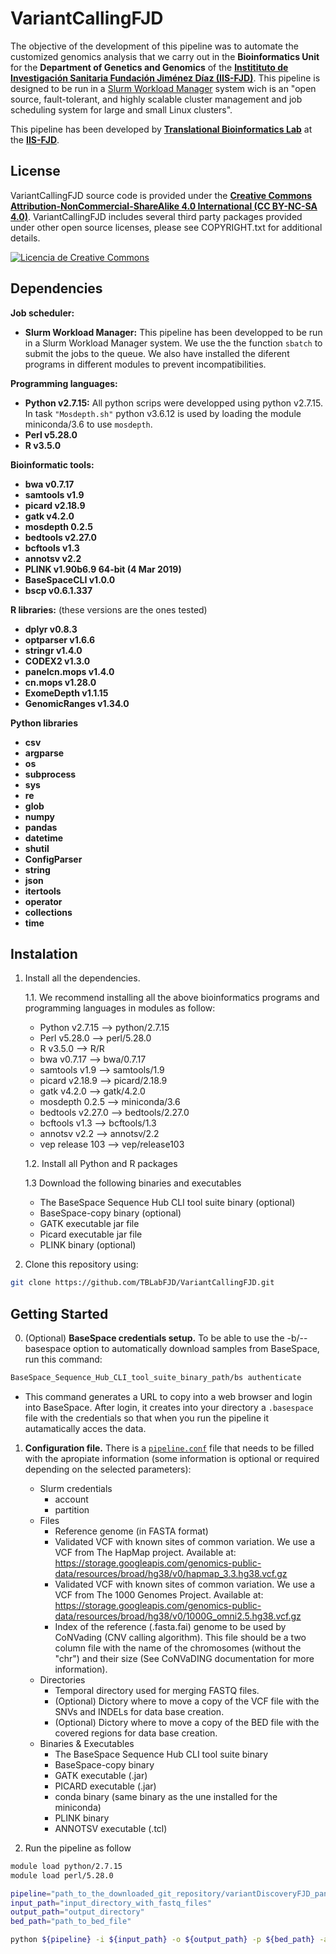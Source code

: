 # VariantCallingFJD


The objective of the development of this pipeline was to automate the customized genomics analysis that we carry out in the **Bioinformatics Unit** for the **Department of Genetics and Genomics** of the [**Institituto de Investigación Sanitaria Fundación Jiménez Díaz (IIS-FJD)**](https://www.fjd.es/iis-fjd). This pipeline is designed to be run in a [Slurm Workload Manager](https://slurm.schedmd.com/documentation.html) system wich is an "open source, fault-tolerant, and highly scalable cluster management and job scheduling system for large and small Linux clusters".

This pipeline has been developed by [**Translational Bioinformatics Lab**](https://www.translationalbioinformaticslab.es/tblab-home-page) at the [**IIS-FJD**](https://www.fjd.es/iis-fjd). 

## License
VariantCallingFJD source code is provided under the [**Creative Commons Attribution-NonCommercial-ShareAlike 4.0 International (CC BY-NC-SA 4.0)**](https://creativecommons.org/licenses/by-nc-sa/4.0/). VariantCallingFJD includes several third party packages provided under other open source licenses, please see COPYRIGHT.txt for additional details.


[![Licencia de Creative Commons](https://i.creativecommons.org/l/by-nc-sa/4.0/88x31.png)](http://creativecommons.org/licenses/by-nc-sa/4.0/)

## Dependencies
**Job scheduler:**
- **Slurm Workload Manager:** This pipeline has been developped to be run in a Slurm Workload Manager system. We use the the function `sbatch` to submit the jobs to the queue. We also have installed the diferent programs in different modules to prevent incompatibilities.

**Programming languages:**
- **Python v2.7.15:** All python scrips were developped using python v2.7.15. In task `"Mosdepth.sh"` python v3.6.12 is used by loading the module miniconda/3.6 to use `mosdepth`.
- **Perl v5.28.0**
- **R v3.5.0**

**Bioinformatic tools:**
- **bwa v0.7.17**
- **samtools v1.9**
- **picard v2.18.9**
- **gatk v4.2.0**
- **mosdepth 0.2.5**
- **bedtools v2.27.0** 
- **bcftools v1.3**
- **annotsv v2.2**
- **PLINK v1.90b6.9 64-bit (4 Mar 2019)**
- **BaseSpaceCLI v1.0.0**
- **bscp v0.6.1.337**

**R libraries:** (these versions are the ones tested)
- **dplyr v0.8.3**
- **optparser v1.6.6**
- **stringr v1.4.0**
- **CODEX2 v1.3.0**
- **panelcn.mops v1.4.0**
- **cn.mops v1.28.0**
- **ExomeDepth v1.1.15**
- **GenomicRanges v1.34.0**


**Python libraries**
- **csv**
- **argparse**
- **os**
- **subprocess**
- **sys**
- **re**
- **glob**
- **numpy**
- **pandas**
- **datetime**
- **shutil**
- **ConfigParser**
- **string**
- **json**
- **itertools**
- **operator**
- **collections**
- **time**


## Instalation
1. Install all the dependencies.

    1.1. We recommend installing all the above bioinformatics programs and programming languages in modules as follow:
    - Python v2.7.15 --> python/2.7.15
    - Perl v5.28.0 --> perl/5.28.0
    - R v3.5.0 --> R/R
    - bwa v0.7.17 --> bwa/0.7.17
    - samtools v1.9 --> samtools/1.9
    - picard v2.18.9 --> picard/2.18.9
    - gatk v4.2.0 --> gatk/4.2.0
    - mosdepth 0.2.5 --> miniconda/3.6
    - bedtools v2.27.0 --> bedtools/2.27.0
    - bcftools v1.3 --> bcftools/1.3
    - annotsv v2.2 --> annotsv/2.2
    - vep release 103 --> vep/release103
    
    1.2. Install all Python and R packages

    1.3 Download the following binaries and executables
    - The BaseSpace Sequence Hub CLI tool suite binary (optional)
    - BaseSpace-copy binary (optional)
    - GATK executable jar file
    - Picard executable jar file
    - PLINK binary (optional)

2. Clone this repository using:
```sh
git clone https://github.com/TBLabFJD/VariantCallingFJD.git
```



## Getting Started
0. (Optional) **BaseSpace credentials setup.** To be able to use the -b/--basespace option to automatically download samples from BaseSpace, run this command:
```sh 
BaseSpace_Sequence_Hub_CLI_tool_suite_binary_path/bs authenticate
```
 * This command generates a URL to copy into a web browser and login into BaseSpace. After login, it creates into your directory a `.basespace` file with the credentials so that when you run the pipeline it autamatically acces the data.

1. **Configuration file.** There is a [`pipeline.conf`](https://github.com/TBLabFJD/VariantCallingFJD/blob/master/pipeline.conf) file that needs to be filled with the apropiate information (some information is optional or required depending on the selected parameters):
   - Slurm credentials
     - account
     - partition
   - Files
     - Reference genome (in FASTA format)
     - Validated VCF with known sites of common variation. We use a VCF from The HapMap project. Available at: https://storage.googleapis.com/genomics-public-data/resources/broad/hg38/v0/hapmap_3.3.hg38.vcf.gz
     - Validated VCF with known sites of common variation. We use a VCF from The 1000 Genomes Project. Available at: https://storage.googleapis.com/genomics-public-data/resources/broad/hg38/v0/1000G_omni2.5.hg38.vcf.gz
     - Index of the reference (.fasta.fai) genome to be used by CoNVading (CNV calling algorithm). This file should be a two column file with the name of the chromosomes (without the "chr") and their size (See CoNVaDING documentation for more information).
   - Directories
     - Temporal directory used for merging FASTQ files.
     - (Optional) Dictory where to move a copy of the VCF file with the SNVs and INDELs for data base creation.
     - (Optional) Dictory where to move a copy of the BED file with the covered regions for data base creation.
   - Binaries & Executables
     - The BaseSpace Sequence Hub CLI tool suite binary
     - BaseSpace-copy binary
     - GATK executable (.jar)
     - PICARD executable (.jar)
     - conda binary (same binary as the une installed for the miniconda)
     - PLINK binary
     - ANNOTSV executable (.tcl)
 
 2. Run the pipeline as follow
 
 ```sh
module load python/2.7.15
module load perl/5.28.0

pipeline="path_to_the_downloaded_git_repository/variantDiscoveryFJD_panelWES.py"
input_path="input_directory_with_fastq_files"
output_path="output_directory"
bed_path="path_to_bed_file"

python ${pipeline} -i ${input_path} -o ${output_path} -p ${bed_path} -a all -A
```
 